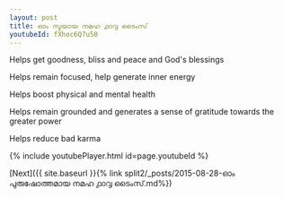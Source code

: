 ```yaml
---
layout: post
title: ഓം സ്ടയായ നമഹ ൧൦൮ ടൈംസ്
youtubeId: fXhoc6Q7u50
---
```

 
 
Helps get goodness, bliss and peace and God's blessings
 
Helps remain focused, help generate inner energy 
 
Helps boost physical and mental health 
 
Helps remain grounded and generates a sense of gratitude towards the greater power 
 
Helps reduce bad karma
 
 
 
 


{% include youtubePlayer.html id=page.youtubeId %}
 
[Next]({{ site.baseurl }}{% link  split2/_posts/2015-08-28-ഓം പുരുഷോത്തമായ നമഹ ൧൦൮ ടൈംസ്.md%})
 
